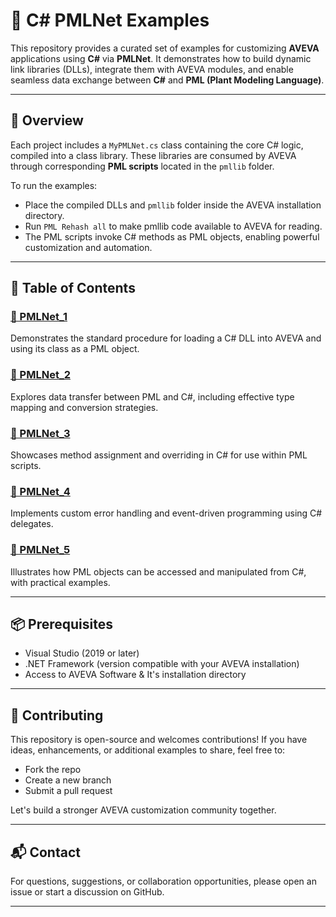 # 🚀 C# PMLNet Examples

This repository provides a curated set of examples for customizing **AVEVA** applications using **C#** via **PMLNet**. It demonstrates how to build dynamic link libraries (DLLs), integrate them with AVEVA modules, and enable seamless data exchange between **C#** and **PML (Plant Modeling Language)**.

---

## 📘 Overview

Each project includes a `MyPMLNet.cs` class containing the core C# logic, compiled into a class library. These libraries are consumed by AVEVA through corresponding **PML scripts** located in the `pmllib` folder.

To run the examples:

- Place the compiled DLLs and `pmllib` folder inside the AVEVA installation directory.
- Run `PML Rehash all` to make pmllib code available to AVEVA for reading.
- The PML scripts invoke C# methods as PML objects, enabling powerful customization and automation.

---

## 📂 Table of Contents

### [🔹 PMLNet_1](./PMLNet/PMLNet_1/README.md)
Demonstrates the standard procedure for loading a C# DLL into AVEVA and using its class as a PML object.

### [🔹 PMLNet_2](./PMLNet/PMLNet_2/README.md)
Explores data transfer between PML and C#, including effective type mapping and conversion strategies.

### [🔹 PMLNet_3](./PMLNet/PMLNet_3/README.md)
Showcases method assignment and overriding in C# for use within PML scripts.

### [🔹 PMLNet_4](./PMLNet/PMLNet_4/README.md)
Implements custom error handling and event-driven programming using C# delegates.

### [🔹 PMLNet_5](./PMLNet/PMLNet_5/README.md)
Illustrates how PML objects can be accessed and manipulated from C#, with practical examples.

---

## 📦 Prerequisites

- Visual Studio (2019 or later)
- .NET Framework (version compatible with your AVEVA installation)
- Access to AVEVA Software & It's installation directory

---

## 🤝 Contributing

This repository is open-source and welcomes contributions! If you have ideas, enhancements, or additional examples to share, feel free to:

- Fork the repo
- Create a new branch
- Submit a pull request

Let's build a stronger AVEVA customization community together.

---

## 📬 Contact

For questions, suggestions, or collaboration opportunities, please open an issue or start a discussion on GitHub.

---